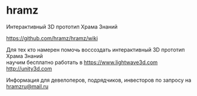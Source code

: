 # hramz
Интерактивный 3D прототип Храма Знаний

https://github.com/hramz/hramz/wiki

Для тех кто намерен помочь воссоздать интерактивный 3D прототип Храма Знаний  
научим бесплатно работать в
https://www.lightwave3d.com
http://unity3d.com

Информация для девелоперов, подрядчиков, инвесторов по запросу на hramzru@mail.ru

